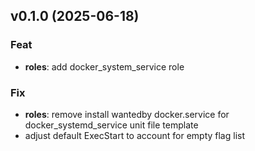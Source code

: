 ## v0.1.0 (2025-06-18)

### Feat

- **roles**: add docker_system_service role

### Fix

- **roles**: remove install wantedby docker.service for docker_systemd_service unit file template
- adjust default ExecStart to account for empty flag list
